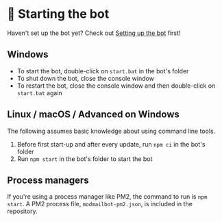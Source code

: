 # 🏃 Starting the bot
Haven't set up the bot yet? Check out [Setting up the bot](setup.md) first!

## Windows
* To start the bot, double-click on `start.bat` in the bot's folder
* To shut down the bot, close the console window
* To restart the bot, close the console window and then double-click on `start.bat` again

## Linux / macOS / Advanced on Windows
The following assumes basic knowledge about using command line tools.
1. Before first start-up and after every update, run `npm ci` in the bot's folder
2. Run `npm start` in the bot's folder to start the bot

## Process managers
If you're using a process manager like PM2, the command to run is `npm start`.
A PM2 process file, `modmailbot-pm2.json`, is included in the repository.
